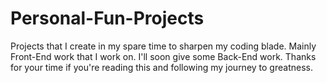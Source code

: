 # Personal-Fun-Projects
Projects that I create in my spare time to sharpen my coding blade.
Mainly Front-End work that I work on.
I'll soon give some Back-End work. Thanks for your time if you're reading this and following my journey to greatness.
